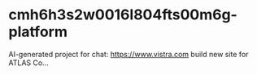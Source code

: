 # cmh6h3s2w0016l804fts00m6g-platform
AI-generated project for chat: https://www.vistra.com build new site for ATLAS Co...
